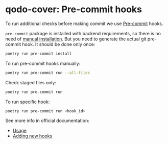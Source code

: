 # qodo-cover: Pre-commit hooks #

To run additional checks before making commit we use [Pre-commit](https://pre-commit.com/) hooks.

`pre-commit` package is installed with backend requirements, so there is no need of [manual installation](https://pre-commit.com/#install).
But you need to generate the actual git pre-commit hook. It should be done only once:

```bash
poetry run pre-commit install
```

To run pre-commit hooks manually:

```bash
poetry run pre-commit run --all-files
```

Check staged files only:
```bash
poetry run pre-commit run
```

To run specific hook:

```bash
poetry run pre-commit run <hook_id>
```

See more info in official documentation:

* [Usage](https://pre-commit.com/#usage)
* [Adding new hooks](https://pre-commit.com/#plugins)
